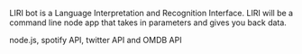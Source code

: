 LIRI bot is a Language Interpretation and Recognition Interface. LIRI will be a command line node app that takes in parameters and gives you back data.

node.js, spotify API, twitter API and OMDB API
